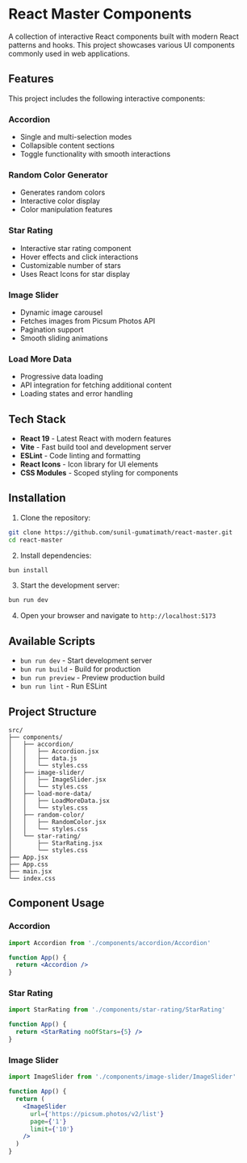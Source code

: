 # React Master Components

A collection of interactive React components built with modern React patterns and hooks. This project showcases various UI components commonly used in web applications.

## Features

This project includes the following interactive components:

### Accordion
- Single and multi-selection modes
- Collapsible content sections
- Toggle functionality with smooth interactions

### Random Color Generator
- Generates random colors
- Interactive color display
- Color manipulation features

### Star Rating
- Interactive star rating component
- Hover effects and click interactions
- Customizable number of stars
- Uses React Icons for star display

### Image Slider
- Dynamic image carousel
- Fetches images from Picsum Photos API
- Pagination support
- Smooth sliding animations

### Load More Data
- Progressive data loading
- API integration for fetching additional content
- Loading states and error handling

## Tech Stack

- **React 19** - Latest React with modern features
- **Vite** - Fast build tool and development server
- **ESLint** - Code linting and formatting
- **React Icons** - Icon library for UI elements
- **CSS Modules** - Scoped styling for components

## Installation

1. Clone the repository:
```bash
git clone https://github.com/sunil-gumatimath/react-master.git
cd react-master
```

2. Install dependencies:
```bash
bun install
```

3. Start the development server:
```bash
bun run dev
```

4. Open your browser and navigate to `http://localhost:5173`

## Available Scripts

- `bun run dev` - Start development server
- `bun run build` - Build for production
- `bun run preview` - Preview production build
- `bun run lint` - Run ESLint

## Project Structure

```
src/
├── components/
│   ├── accordion/
│   │   ├── Accordion.jsx
│   │   ├── data.js
│   │   └── styles.css
│   ├── image-slider/
│   │   ├── ImageSlider.jsx
│   │   └── styles.css
│   ├── load-more-data/
│   │   ├── LoadMoreData.jsx
│   │   └── styles.css
│   ├── random-color/
│   │   ├── RandomColor.jsx
│   │   └── styles.css
│   └── star-rating/
│       ├── StarRating.jsx
│       └── styles.css
├── App.jsx
├── App.css
├── main.jsx
└── index.css
```

## Component Usage

### Accordion
```jsx
import Accordion from './components/accordion/Accordion'

function App() {
  return <Accordion />
}
```

### Star Rating
```jsx
import StarRating from './components/star-rating/StarRating'

function App() {
  return <StarRating noOfStars={5} />
}
```

### Image Slider
```jsx
import ImageSlider from './components/image-slider/ImageSlider'

function App() {
  return (
    <ImageSlider
      url={'https://picsum.photos/v2/list'}
      page={'1'}
      limit={'10'}
    />
  )
}
```
